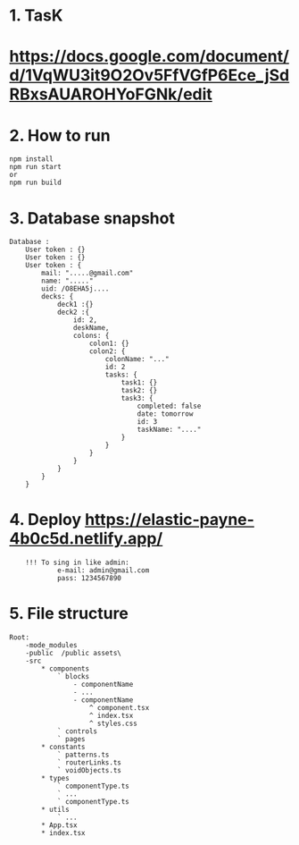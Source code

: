 # 1. TasK
# https://docs.google.com/document/d/1VqWU3it9O2Ov5FfVGfP6Ece_jSdRBxsAUAROHYoFGNk/edit
# 2. How to run
    npm install
    npm run start
    or
    npm run build
# 3. Database snapshot
    Database : 
        User token : {}
        User token : {}
        User token : {
            mail: ".....@gmail.com"
            name: "....."
            uid: /O8EHA5j....
            decks: {
                deck1 :{}
                deck2 :{
                    id: 2,
                    deskName,
                    colons: {
                        colon1: {}
                        colon2: {
                            colonName: "..."
                            id: 2
                            tasks: {
                                task1: {}
                                task2: {}
                                task3: {
                                    completed: false
                                    date: tomorrow
                                    id: 3
                                    taskName: "...."
                                }
                            }
                        }
                    }
                }
            }
        }
# 4. Deploy https://elastic-payne-4b0c5d.netlify.app/
        !!! To sing in like admin:
                e-mail: admin@gmail.com
                pass: 1234567890
# 5. File structure
    Root:
        -mode_modules
        -public  /public assets\
        -src 
            * components
                ` blocks
                    - componentName
                    - ...
                    - componentName
                        ^ component.tsx
                        ^ index.tsx
                        ^ styles.css
                ` controls
                ` pages
            * constants
                ` patterns.ts
                ` routerLinks.ts
                ` voidObjects.ts
            * types
                ` componentType.ts
                ` ...
                ` componentType.ts
            * utils
                ` ...
            * App.tsx
            * index.tsx

                
